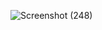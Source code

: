 ![Screenshot (248)](https://user-images.githubusercontent.com/98865009/160227441-94aed31f-4579-498a-a4b9-4fb6c9c56232.png)
